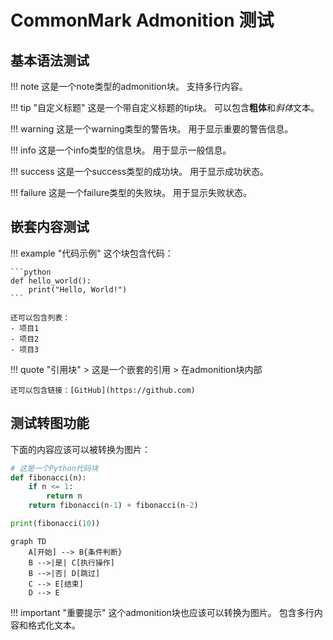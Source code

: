 # CommonMark Admonition 测试

## 基本语法测试

!!! note
这是一个note类型的admonition块。
支持多行内容。

!!! tip "自定义标题"
这是一个带自定义标题的tip块。
可以包含**粗体**和*斜体*文本。

!!! warning
这是一个warning类型的警告块。
用于显示重要的警告信息。

!!! info
这是一个info类型的信息块。
用于显示一般信息。

!!! success
这是一个success类型的成功块。
用于显示成功状态。

!!! failure
这是一个failure类型的失败块。
用于显示失败状态。

## 嵌套内容测试

!!! example "代码示例"
这个块包含代码：

    ```python
    def hello_world():
        print("Hello, World!")
    ```

    还可以包含列表：
    - 项目1
    - 项目2
    - 项目3

!!! quote "引用块" > 这是一个嵌套的引用 > 在admonition块内部

    还可以包含链接：[GitHub](https://github.com)

## 测试转图功能

下面的内容应该可以被转换为图片：

```python
# 这是一个Python代码块
def fibonacci(n):
    if n <= 1:
        return n
    return fibonacci(n-1) + fibonacci(n-2)

print(fibonacci(10))
```

```mermaid
graph TD
    A[开始] --> B{条件判断}
    B -->|是| C[执行操作]
    B -->|否| D[跳过]
    C --> E[结束]
    D --> E
```

!!! important "重要提示"
这个admonition块也应该可以转换为图片。
包含多行内容和格式化文本。
